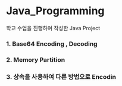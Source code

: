 # Java_Programming

학교 수업을 진행하며 작성한 Java Project

### 1. Base64 Encoding , Decoding
### 2. Memory Partition
### 3. 상속을 사용하여 다른 방법으로 Encodin
